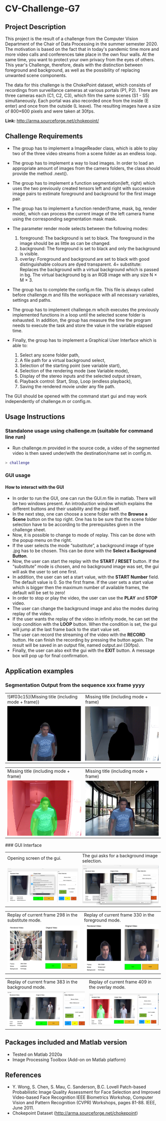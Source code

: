 # CV-Challenge-G7

## Project Description

This project is the result of a challenge from the Computer Vision Department of the Chair of Data Processing in the summer semester 2020. The motivation is based on the fact that in today's pandemic time more and more video calls and conferences take place in the own four walls. At the same time, you want to protect your own privacy from the eyes of others. This year's Challenge, therefore, deals with the distinction between foreground and background, as well as the possibility of replacing unwanted scene components. 

The data for this challenge is the ChokePoint dataset, which consists of recordings from surveillance cameras at various portals (P1, P2). There are three cameras each (C1, C2, C3), which film the same scenes (S1 - S5) simultaneously. Each portal was also recorded once from the inside (E enter) and once from the outside (L leave). The resulting images have a size of 800×600 pixels and were taken at 30fps.

__Link:__ http://arma.sourceforge.net/chokepoint/


## Challenge Requirements

* The group has to implement a ImageReader class, which is able to play two of the three video streams from a scene folder as an endless loop.
* The group has to implement a way to load images. In order to load an appropriate amount of images from the camera folders, the class should provide the method .next().
* The group has to implement a function segmentation(left, right) which uses the two previously created tensors left and right with successive image pairs to estimate foreground and background for the first image pair.
* The group has to implement a function render(frame, mask, bg, render mode), which can process the current image of the left camera frame using the corresponding segmentation mask mask. 

* The parameter render mode selects between the following modes: 

   1) foreground: The background is set to black. The foreground in the image should be as little as can be changed.
   2) background: The foreground is set to black and only the background is visible.
   3) overlay: Foreground and background are set to black with good distinguishable colours are dyed transparent.
   4= substitute: Replaces the background with a virtual background which is passed in bg. 
   The virtual background bg is an RGB image with any size N × M × 3.

* The group has to complete the config.m file. This file is always called before challenge.m and fills the workspace with all necessary variables, settings and paths. 
* The group has to implement challenge.m whcih executes the previously implemented functions in a loop until the selected scene folder is exhausted. In addition, the group has measure the time the program needs to execute the task and store the value in the variable elapsed time.
* Finally, the group has to implement a Graphical User Interface which is able to:

   1) Select any scene folder path,
   2) A file path for a virtual background select,
   3) Selection of the starting point (see variable start),
   4) Selection of the rendering mode (see Variable mode),
   5) Display of the stereo inputs and the selected output stream,
   6) Playback control: Start, Stop, Loop (endless playback),
   7) Saving the rendered movie under any file path.

The GUI should be opened with the command start gui and may work independently of challenge.m or config.m.

## Usage Instructions
### Standalone usage using challenge.m (suitable for command line run)
- Run challenge.m provided in the source code, a video of the segmented video is then saved under/with the destination/name set in config.m.
```matlab
> challenge
```
### GUI usage 
#### How to interact with the GUI
- In order to run the GUI, one can run the GUI.m file in matlab. There will be two windows present. An introduction window which explains the different buttons and their usability and the gui itself.
- In the next step, one can choose a scene folder with the **Browse a Scene** button on the top right. One has to be sure that the scene folder selection have to be according to the prerequisites given in the challenge sheet.
- Now, it is possible to change to mode of replay. This can be done with the popup menu on the right.
- If the user selects the mode “substitute”, a background image of type .jpg has to be chosen. This can be done with the **Select a Background Button**.
- Now, the user can start the replay with the **START / RESET** button. If the “substitute” mode is chosen, and no background image was set, the gui will ask the user to set one first.
- In addition, the user can set a start value, with the **START Number** field. The default value is 0. So the first frame. If the user sets a start value which is bigger then the maximum number of available frames, the default will be set to zero!
- In order to stop or play the video, the user can use the **PLAY** and **STOP** video.
- The user can change the background image and also the modes during replay of the video. 
- If the user wants the replay of the video in infinity mode, he can set the loop condition with the **LOOP** button. When the condition is set, the gui will jump at the last frame back to the start value set.  
- The user can record the streaming of the video with the **RECORD** button. He can finish the recording by pressing the button again. The result will be saved in an output file, named output.avi (30fps). 
- Finally, the user can also exit the gui with the **EXIT** button. A message box will pop up for final confirmation. 


## Application examples
### Segmentation Output from the sequence xxx frame yyyy
 
 <table>
  <tr>
    <td>![#f03c15](Missing title (including mode + frame))</td>
     <td>Missing title (including mode + frame)</td>
  </tr>
  <tr>
    <td><img src="Imgs/rend_fig1.png"></td>
    <td><img src="Imgs/rend_fig2.png"></td>
  </tr>
 </table>

 <table>
  <tr>
    <td>Missing title (including mode + frame)</td>
     <td>Missing title (including mode + frame)</td>
  </tr>
  <tr>
    <td><img src="Imgs/rend_fig3.png"></td>
    <td><img src="Imgs/rend_fig4.png"></td>
  </tr>
 </table>
### GUI Interface

<table>
  <tr>
    <td>Opening screen of the gui.</td>
     <td>The gui asks for a background image selection.</td>
  </tr>
  <tr>
    <td><img src="Imgs/gui_fig6.png"></td>
    <td><img src="Imgs/gui_fig7.png"></td>
  </tr>
 </table>
 
 <table>
  <tr>
    <td>Replay of current frame 298 in the substitute mode.</td>
     <td>Replay of current frame 330 in the foreground mode.</td>
  </tr>
  <tr>
    <td><img src="Imgs/gui_fig8.png"></td>
    <td><img src="Imgs/gui_fig9.png"></td>
  </tr>
 </table>
 
 <table>
  <tr>
    <td>Replay of current frame 383 in the background mode.</td>
     <td>Replay of current frame 409 in the overlay mode.</td>
  </tr>
  <tr>
    <td><img src="Imgs/gui_fig10.png"></td>
    <td><img src="Imgs/gui_fig11.png"></td>
  </tr>
 </table> 
 
## Packages included and Matlab version

- Tested on Matlab 2020a
- Image Processing Toolbox (Add-on on Matlab platform)

## References
- Y. Wong, S. Chen, S. Mau, C. Sanderson, B.C. Lovell
Patch-based Probabilistic Image Quality Assessment for Face Selection and Improved Video-based Face Recognition
IEEE Biometrics Workshop, Computer Vision and Pattern Recognition (CVPR) Workshops, pages 81-88. IEEE, June 2011.
- Chokepoint Dataset (http://arma.sourceforge.net/chokepoint)


